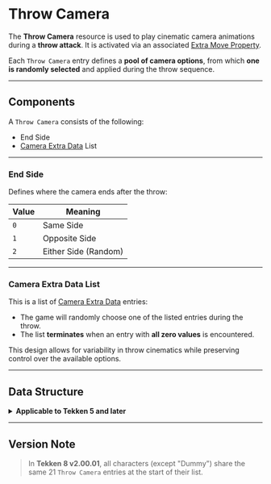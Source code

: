 # **Throw Camera**

The **Throw Camera** resource is used to play cinematic camera animations during a **throw attack**. It is activated via an associated [Extra Move Property](../Extra_Move_Property/).

Each `Throw Camera` entry defines a **pool of camera options**, from which **one is randomly selected** and applied during the throw sequence.

---

## **Components**

A `Throw Camera` consists of the following:
* End Side
* [Camera Extra Data](../Camera_Extra_Data/) List

---

### **End Side**

Defines where the camera ends after the throw:

| Value | Meaning              |
| ----- | -------------------- |
| `0`   | Same Side            |
| `1`   | Opposite Side        |
| `2`   | Either Side (Random) |

---

### **Camera Extra Data List**

This is a list of [Camera Extra Data](../Camera_Extra_Data/) entries:

* The game will randomly choose one of the listed entries during the throw.
* The list **terminates** when an entry with **all zero values** is encountered.

This design allows for variability in throw cinematics while preserving control over the available options.

---

## **Data Structure**

<details>
  <summary><strong>Applicable to Tekken 5 and later</strong></summary>

```cpp
struct tk_throw_extra
{
  uint16_t pick_probability;         // Typically 1 or 2
  uint16_t camera_type;              // 15 = Animation Cam, 16 = Customization Cam
  uint16_t left_side_camera_data;    // Index or pointer to left-side camera data
  uint16_t right_side_camera_data;   // Index or pointer to right-side camera data
  uint16_t additional_rotation;      // Extra rotation applied to the camera
};

struct tk_throw
{
  uint64_t end_side;                 // Where the camera ends (0 = same, 1 = opposite, 2 = any)
  tk_throw_extra* camera_data;       // Pointer to list of camera extras
};
```

</details>

---

## **Version Note**

> In **Tekken 8 v2.00.01**, all characters (except "Dummy") share the same 21 `Throw Camera` entries at the start of their list.
